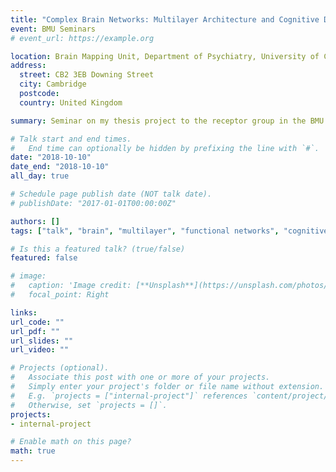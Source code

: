 ```yaml
---
title: "Complex Brain Networks: Multilayer Architecture and Cognitive Decline"
event: BMU Seminars
# event_url: https://example.org

location: Brain Mapping Unit, Department of Psychiatry, University of Cambridge, Cambridge, UK
address: 
  street: CB2 3EB Downing Street
  city: Cambridge
  postcode: 
  country: United Kingdom

summary: Seminar on my thesis project to the receptor group in the BMU

# Talk start and end times.
#   End time can optionally be hidden by prefixing the line with `#`.
date: "2018-10-10"
date_end: "2018-10-10"
all_day: true

# Schedule page publish date (NOT talk date).
# publishDate: "2017-01-01T00:00:00Z"

authors: []
tags: ["talk", "brain", "multilayer", "functional networks", "cognitive decline" , "complexity", "Alzheimer", "ageing"]

# Is this a featured talk? (true/false)
featured: false

# image:
#   caption: 'Image credit: [**Unsplash**](https://unsplash.com/photos/bzdhc5b3Bxs)'
#   focal_point: Right

links:
url_code: ""
url_pdf: ""
url_slides: ""
url_video: ""

# Projects (optional).
#   Associate this post with one or more of your projects.
#   Simply enter your project's folder or file name without extension.
#   E.g. `projects = ["internal-project"]` references `content/project/deep-learning/index.md`.
#   Otherwise, set `projects = []`.
projects:
- internal-project

# Enable math on this page?
math: true
---
```

